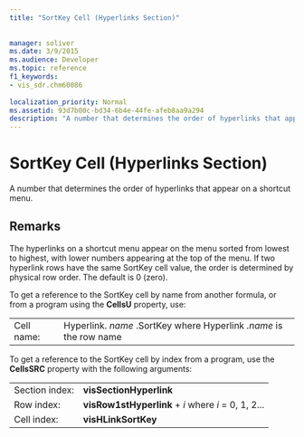 ```yaml
---
title: "SortKey Cell (Hyperlinks Section)"
 
 
manager: soliver
ms.date: 3/9/2015
ms.audience: Developer
ms.topic: reference
f1_keywords:
- vis_sdr.chm60086
 
localization_priority: Normal
ms.assetid: 93d7b00c-bd34-6b4e-44fe-afeb8aa9a294
description: "A number that determines the order of hyperlinks that appear on a shortcut menu."
---
```


# SortKey Cell (Hyperlinks Section)

A number that determines the order of hyperlinks that appear on a shortcut menu.
  
## Remarks

The hyperlinks on a shortcut menu appear on the menu sorted from lowest to highest, with lower numbers appearing at the top of the menu. If two hyperlink rows have the same SortKey cell value, the order is determined by physical row order. The default is 0 (zero). 
  
To get a reference to the SortKey cell by name from another formula, or from a program using the **CellsU** property, use: 
  
|||
|:-----|:-----|
|Cell name:  <br/> |Hyperlink. *name*  .SortKey where Hyperlink  *.name*  is the row name  <br/> |
   
To get a reference to the SortKey cell by index from a program, use the **CellsSRC** property with the following arguments: 
  
|||
|:-----|:-----|
|Section index:  <br/> |**visSectionHyperlink** <br/> |
|Row index:  <br/> |**visRow1stHyperlink** +  *i*  where  *i*  = 0, 1, 2...  <br/> |
|Cell index:  <br/> |**visHLinkSortKey** <br/> |
   

